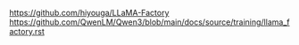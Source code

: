 https://github.com/hiyouga/LLaMA-Factory
https://github.com/QwenLM/Qwen3/blob/main/docs/source/training/llama_factory.rst

